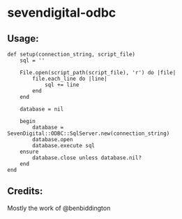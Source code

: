 # sevendigital-odbc

## Usage:

	def setup(connection_string, script_file)
		sql = ''

		File.open(script_path(script_file), 'r') do |file|
			file.each_line do |line|
				sql += line
			end
		end

		database = nil
		
		begin
			database = SevenDigital::ODBC::SqlServer.new(connection_string)
			database.open
			database.execute sql
		ensure
			database.close unless database.nil?
		end
	end
	
## Credits:

Mostly the work of @benbiddington